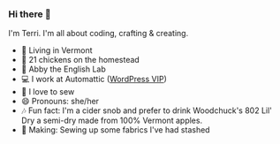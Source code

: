 ### Hi there 👋

I'm Terri. I'm all about coding, crafting & creating.

- 📍 Living in Vermont
- 🐔 21 chickens on the homestead
- 🐶 Abby the English Lab
- 💻 I work at Automattic ([WordPress VIP](https://www.linkedin.com/company/wordpressvip/))
- 🧵 I love to sew
- 😄 Pronouns: she/her
- 🎶 Fun fact: I'm a cider snob and prefer to drink Woodchuck's 802 Lil' Dry a semi-dry made from 100% Vermont apples.
- 🎨 Making: Sewing up some fabrics I've had stashed

<!-- Check the history; I may update with different fun facts in the future. -->
